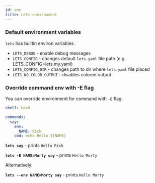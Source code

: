 ```yaml
---
id: env
title: Lets environment
---
```


### Default environment variables

`lets` has builtin environ variables.

* `LETS_DEBUG` - enable debug messages
* `LETS_CONFIG` - changes default `lets.yaml` file path (e.g. LETS_CONFIG=lets.my.yaml)
* `LETS_CONFIG_DIR` - changes path to dir where `lets.yaml` file placed
* `LETS_NO_COLOR_OUTPUT` - disables colored output

### Override command env with -E flag

You can override environment for command with `-E` flag:

```yaml
shell: bash

commands:
  say:
    env:
      NAME: Rick
    cmd: echo Hello ${NAME}
```

**`lets say`** - prints `Hello Rick`

**`lets -E NAME=Morty say`** - prints `Hello Morty`

Alternatively:

**`lets --env NAME=Morty say`** - prints `Hello Morty`
